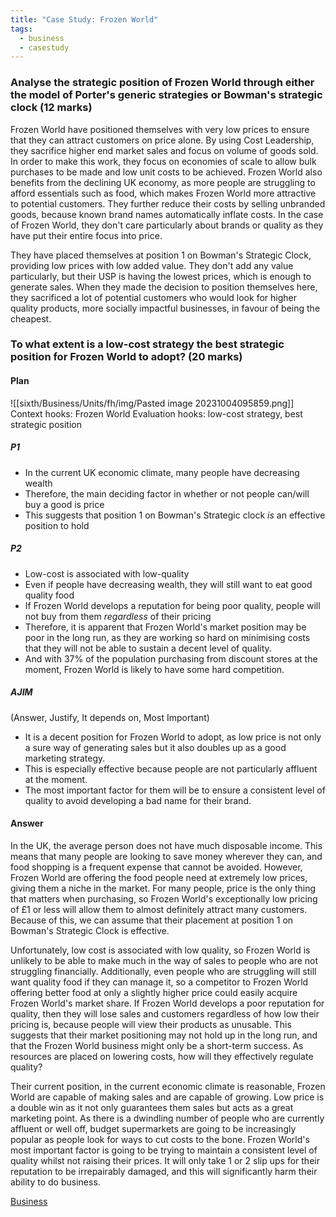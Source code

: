 ```yaml
---
title: "Case Study: Frozen World"
tags:
  - business
  - casestudy
---
```


### Analyse the strategic position of Frozen World through either the model of Porter's generic strategies or Bowman's strategic clock (12 marks)

Frozen World have positioned themselves with very low prices to ensure that they can attract customers on price alone. By using Cost Leadership, they sacrifice higher end market sales and focus on volume of goods sold. In order to make this work, they focus on economies of scale to allow bulk purchases to be made and low unit costs to be achieved. Frozen World also benefits from the declining UK economy, as more people are struggling to afford essentials such as food, which makes Frozen World more attractive to potential customers. They further reduce their costs by selling unbranded goods, because known brand names automatically inflate costs. In the case of Frozen World, they don't care particularly about brands or quality as they have put their entire focus into price.

They have placed themselves at position 1 on Bowman's Strategic Clock, providing low prices with low added value. They don't add any value particularly, but their USP is having the lowest prices, which is enough to generate sales. When they made the decision to position themselves here, they sacrificed a lot of potential customers who would look for higher quality products, more socially impactful businesses, in favour of being the cheapest. 

### To what extent is a low-cost strategy the best strategic position for Frozen World to adopt? (20 marks)

#### Plan

![[sixth/Business/Units/fh/img/Pasted image 20231004095859.png]]
Context hooks: Frozen World 
Evaluation hooks: low-cost strategy, best strategic position

##### P1

- In the current UK economic climate, many people have decreasing wealth
- Therefore, the main deciding factor in whether or not people can/will buy a good is price
- This suggests that position 1 on Bowman's Strategic clock *is* an effective position to hold

##### P2

- Low-cost is associated with low-quality
- Even if people have decreasing wealth, they will still want to eat good quality food
- If Frozen World develops a reputation for being poor quality, people will not buy from them *regardless* of their pricing
- Therefore, it is apparent that Frozen World's market position may be poor in the long run, as they are working so hard on minimising costs that they will not be able to sustain a decent level of quality.
- And with 37% of the population purchasing from discount stores at the moment, Frozen World is likely to have some hard competition.

##### AJIM

(Answer, Justify, It depends on, Most Important)

- It is a decent position for Frozen World to adopt, as low price is not only a sure way of generating sales but it also doubles up as a good marketing strategy.
- This is especially effective because people are not particularly affluent at the moment.
- The most important factor for them will be to ensure a consistent level of quality to avoid developing a bad name for their brand.


#### Answer

In the UK, the average person does not have much disposable income. This means that many people are looking to save money wherever they can, and food shopping is a frequent expense that cannot be avoided. However, Frozen World are offering the food people need at extremely low prices, giving them a niche in the market. For many people, price is the only thing that matters when purchasing, so Frozen World's exceptionally low pricing of £1 or less will allow them to almost definitely attract many customers. Because of this, we can assume that their placement at position 1 on Bowman's Strategic Clock is effective.

Unfortunately, low cost is associated with low quality, so Frozen World is unlikely to be able to make much in the way of sales to people who are not struggling financially. Additionally, even people who are struggling will still want quality food if they can manage it, so a competitor to Frozen World offering better food at only a slightly higher price could easily acquire Frozen World's market share. If Frozen World develops a poor reputation for quality, then they will lose sales and customers regardless of how low their pricing is, because people will view their products as unusable. This suggests that their market positioning may not hold up in the long run, and that the Frozen World business might only be a short-term success. As resources are placed on lowering costs, how will they effectively regulate quality?

Their current position, in the current economic climate is reasonable, Frozen World are capable of making sales and are capable of growing. Low price is a double win as it not only guarantees them sales but acts as a great marketing point. As there is a dwindling number of people who are currently affluent or well off, budget supermarkets are going to be increasingly popular as people look for ways to cut costs to the bone. Frozen World's most important factor is going to be trying to maintain a consistent level of quality whilst not raising their prices. It will only take 1 or 2 slip ups for their reputation to be irrepairably damaged, and this will significantly harm their ability to do business.

[Business](/Business)